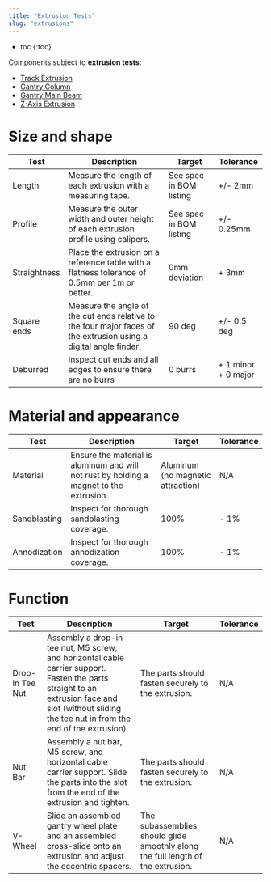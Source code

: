 ```yaml
---
title: "Extrusion Tests"
slug: "extrusions"
---
```


* toc
{:toc}

Components subject to **extrusion tests**:

* [Track Extrusion](../../Extras/bom/extrusions#track-extrusion)
* [Gantry Column](../../Extras/bom/extrusions#gantry-column)
* [Gantry Main Beam](../../Extras/bom/extrusions#gantry-main-beam)
* [Z-Axis Extrusion](../../Extras/bom/extrusions#z-axis-extrusion)

# Size and shape

|Test         |Description  |Target       |Tolerance    |
|-------------|-------------|-------------|-------------|
|Length       |Measure the length of each extrusion with a measuring tape.|See spec in BOM listing|+/- 2mm
|Profile      |Measure the outer width and outer height of each extrusion profile using calipers.|See spec in BOM listing|+/- 0.25mm
|Straightness |Place the extrusion on a reference table with a flatness tolerance of 0.5mm per 1m or better.|0mm deviation|+ 3mm
|Square ends  |Measure the angle of the cut ends relative to the four major faces of the extrusion using a digital angle finder.|90 deg|+/- 0.5 deg
|Deburred     |Inspect cut ends and all edges to ensure there are no burrs|0 burrs|+ 1 minor<br>+ 0 major

# Material and appearance

|Test         |Description  |Target       |Tolerance    |
|-------------|-------------|-------------|-------------|
|Material     |Ensure the material is aluminum and will not rust by holding a magnet to the extrusion.|Aluminum (no magnetic attraction)|N/A
|Sandblasting |Inspect for thorough sandblasting coverage.|100%|- 1%
|Annodization |Inspect for thorough annodization coverage.|100%|- 1%

# Function

|Test         |Description  |Target       |Tolerance    |
|-------------|-------------|-------------|-------------|
|Drop-In Tee Nut|Assembly a drop-in tee nut, M5 screw, and horizontal cable carrier support. Fasten the parts straight to an extrusion face and slot (without sliding the tee nut in from the end of the extrusion).|The parts should fasten securely to the extrusion.|N/A
|Nut Bar      |Assembly a nut bar, M5 screw, and horizontal cable carrier support. Slide the parts into the slot from the end of the extrusion and tighten.|The parts should fasten securely to the extrusion.|N/A
|V-Wheel      |Slide an assembled gantry wheel plate and an assembled cross-slide onto an extrusion and adjust the eccentric spacers.|The subassemblies should glide smoothly along the full length of the extrusion.|N/A

